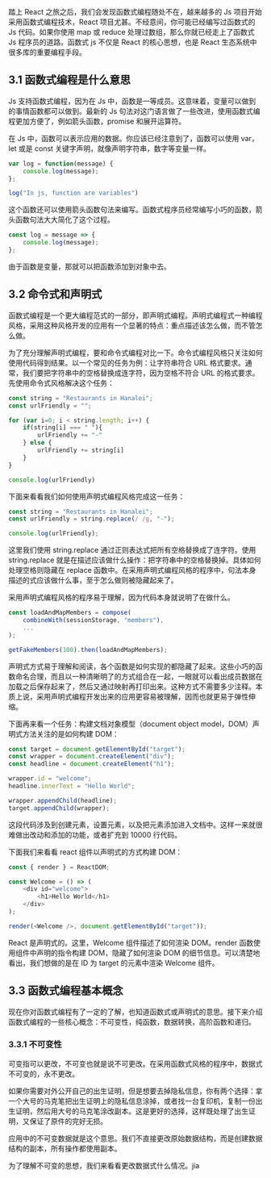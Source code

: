 踏上 React 之旅之后，我们会发现函数式编程随处不在，越来越多的 Js 项目开始采用函数式编程技术，React 项目尤甚。不经意间，你可能已经编写过函数式的 Js 代码。如果你使用 map 或 reduce 处理过数组，那么你就已经走上了函数式 Js 程序员的道路。函数式 js 不仅是 React 的核心思想，也是 React 生态系统中很多库的重要编程手段。

## 3.1 函数式编程是什么意思

Js 支持函数式编程，因为在 Js 中，函数是一等成员。这意味着，变量可以做到的事情函数都可以做到。最新的 Js 句法对这门语言做了一些改进，使用函数式编程更加方便了，例如箭头函数，promise 和展开运算符。

在 Js 中，函数可以表示应用的数据。你应该已经注意到了，函数可以使用 var，let 或是 const 关键字声明，就像声明字符串，数字等变量一样。

```js
var log = function(message) {
    console.log(message);
};

log("In js, function are variables")
```

这个函数还可以使用箭头函数句法来编写。函数式程序员经常编写小巧的函数，箭头函数句法大大简化了这个过程。

```js
const log = message => {
    console.log(message);
};
```

由于函数是变量，那就可以把函数添加到对象中去。

## 3.2 命令式和声明式

函数式编程是一个更大编程范式的一部分，即声明式编程。声明式编程式一种编程风格，采用这种风格开发的应用有一个显著的特点：重点描述该怎么做，而不管怎么做。

为了充分理解声明式编程，要和命令式编程对比一下。命令式编程风格只关注如何使用代码得到结果。以一个常见的任务为例：让字符串符合 URL 格式要求。通常，我们要把字符串中的空格替换成连字符，因为空格不符合 URL 的格式要求。先使用命令式风格解决这个任务：

```js
const string = "Restaurants in Hanalei";
const urlFriendly = "";

for (var i=0; i < string.length; i++) {
    if(string[i] === " "){
        urlFriendly += "-"
    } else {
        urlFriendly += string[i]
    }
}

console.log(urlFriendly)
```

下面来看看我们如何使用声明式编程风格完成这一任务：

```js
const string = "Restaurants in Hanalei";
const urlFriendly = string.replace(/ /g, "-");

console.log(urlFriendly);
```

这里我们使用 string.replace 通过正则表达式把所有空格替换成了连字符。使用 string.replace 就是在描述应该做什么操作：把字符串中的空格替换掉。具体如何处理空格则隐藏在 replace 函数中。在采用声明式编程风格的程序中，句法本身描述的式应该做什么事，至于怎么做则被隐藏起来了。

采用声明式编程风格的程序易于理解，因为代码本身就说明了在做什么。

```js
const loadAndMapMembers = compose(
    combineWith(sessionStorage, "members"),
    ...
);

getFakeMembers(100).then(loadAndMapMembers);
```

声明式方式易于理解和阅读，各个函数是如何实现的都隐藏了起来。这些小巧的函数命名合理，而且以一种清晰明了的方式组合在一起，一眼就可以看出成员数据在加载之后保存起来了，然后又通过映射再打印出来。这种方式不需要多少注释。本质上说，采用声明式编程开发出来的应用更容易被理解，因而也就更易于弹性伸缩。

下面再来看一个任务：构建文档对象模型（document object model，DOM）声明式方法关注的是如何构建 DOM：

```js
const target = document.getElementById("target");
const wrapper = document.createElement("div");
const headline = document.createElement("h1");

wrapper.id = "welcome";
headline.innerText = "Hello World";

wrapper.appendChild(headline);
target.appendChild(wrapper);
```

这段代码涉及到创建元素，设置元素，以及把元素添加进入文档中。这样一来就很难做出改动和添加的功能，或者扩充到 10000 行代码。

下面我们来看看 react 组件以声明式的方式构建 DOM：

```js
const { render } = ReactDOM;

const Welcome = () => (
    <div id="welcome">
        <h1>Hello World</h1>
    </div>
);

render(<Welcome />, document.getElementById("target"));
```

React 是声明式的。这里，Welcome 组件描述了如何渲染 DOM。render 函数使用组件中声明的指令构建 DOM，隐藏了如何渲染 DOM 的细节信息。可以清楚地看出，我们想做的是在 ID 为 target 的元素中渲染 Welcome 组件。

## 3.3 函数式编程基本概念

现在你对函数式编程有了一定的了解，也知道函数式或声明式的意思。接下来介绍函数式编程的一些核心概念：不可变性，纯函数，数据转换，高阶函数和递归。

### 3.3.1 不可变性

可变指可以更改，不可变也就是说不可更改。在采用函数式风格的程序中，数据式不可变的，永不更改。

如果你需要对外公开自己的出生证明，但是想要去掉隐私信息，你有两个选择：拿一个大号的马克笔把出生证明上的隐私信息涂掉，或者找一台复印机，复制一份出生证明，然后用大号的马克笔涂改副本。这是更好的选择，这样既处理了出生证明，又保证了原件的完好无损。

应用中的不可变数据就是这个意思。我们不直接更改原始数据结构，而是创建数据结构的副本，所有操作都使用副本。

为了理解不可变的思想，我们来看看更改数据式什么情况。jia